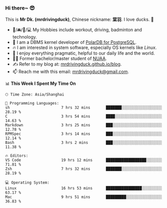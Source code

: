 ### Hi there~ 😎

This is **Mr Dk. (mrdrivingduck)**, Chinese nickname: **棠羽**. I love ducks. 🦆

- 💪/🚘/🏸/💻 My Hobbies include workout, driving, badminton and technology.
- 🍊 I am a DBMS kernel developer of [PolarDB for PostgreSQL](https://github.com/ApsaraDB/PolarDB-for-PostgreSQL).
- 🔥 I am interested in system software, especially OS kernels like *Linux*.
- 🔧 I enjoy everything pragmatic, helpful to our daily life and the world.
- 👨‍🎓 Former bachelor/master student of [NUAA](https://en.wikipedia.org/wiki/Nanjing_University_of_Aeronautics_and_Astronautics).
- ✍ Refer to my blog at: [mrdrivingduck.github.io/blog](https://mrdrivingduck.github.io/blog/).
- 📫 Reach me with this email: [mrdrivingduck@gmail.com](mailto:mrdrivingduck@gmail.com).

<!--START_SECTION:waka-->
📊 **This Week I Spent My Time On** 

```text
🕑︎ Time Zone: Asia/Shanghai

💬 Programming Languages: 
sh                       7 hrs 32 mins       ███████░░░░░░░░░░░░░░░░░░   28.19 % 
C                        3 hrs 54 mins       ████░░░░░░░░░░░░░░░░░░░░░   14.63 % 
Markdown                 3 hrs 25 mins       ███░░░░░░░░░░░░░░░░░░░░░░   12.78 % 
RPMSpec                  3 hrs 14 mins       ███░░░░░░░░░░░░░░░░░░░░░░   12.14 % 
Bash                     3 hrs 2 mins        ███░░░░░░░░░░░░░░░░░░░░░░   11.38 % 

🔥 Editors: 
VS Code                  19 hrs 12 mins      ██████████████████░░░░░░░   71.81 % 
Zsh                      7 hrs 32 mins       ███████░░░░░░░░░░░░░░░░░░   28.19 % 

💻 Operating System: 
Linux                    16 hrs 53 mins      ████████████████░░░░░░░░░   63.17 % 
Mac                      9 hrs 51 mins       █████████░░░░░░░░░░░░░░░░   36.83 % 
```


<!--END_SECTION:waka-->

<!-- ![Mr Dk.'s GitHub Stats](https://github-readme-stats.vercel.app/api?username=mrdrivingduck&count_private&show_icons=true&theme=buefy) -->

<!-- ![Most Used Languages](https://github-readme-stats.vercel.app/api/top-langs/?username=mrdrivingduck&exclude_repo=mips32-CPU,snort-tcp-socket&theme=buefy&layout=compact&langs_count=10) -->


<!--
**mrdrivingduck/mrdrivingduck** is a ✨ _special_ ✨ repository because its `README.md` (this file) appears on your GitHub profile.

Here are some ideas to get you started:

- 🔭 I’m currently working on ...
- 🌱 I’m currently learning ...
- 👯 I’m looking to collaborate on ...
- 🤔 I’m looking for help with ...
- 💬 Ask me about ...
- 📫 How to reach me: ...
- 😄 Pronouns: ...
- ⚡ Fun fact: ...
-->

